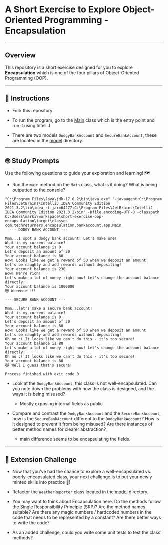 # A Short Exercise to Explore Object-Oriented Programming - Encapsulation

---
## Overview

This repository is a short exercise designed for you to explore **Encapsulation** which is one of the
four pillars of Object-Oriented Programming (OOP).

---
## 📖 Instructions

- Fork this repository
  

- To run the program, go to the [Main](src/main/java/com/techreturners/encapsulation/bankaccount/app/Main.java) class which 
  is the entry point and run it using IntelliJ
  

- There are two models `DodgyBankAccount` and `SecureBankAccount`, these are located in the 
  [model](src/main/java/com/techreturners/encapsulation/bankaccount/model) directory.

---
## 🤓 Study Prompts

Use the following questions to guide your exploration and learning! 🗺

- Run the `main` method on the `Main` class, what is it doing? What is being outputted to the console?
```
"C:\Program Files\Java\jdk-17.0.2\bin\java.exe" "-javaagent:C:\Program Files\JetBrains\IntelliJ IDEA Community Edition 2021.3.2\lib\idea_rt.jar=64277:C:\Program Files\JetBrains\IntelliJ IDEA Community Edition 2021.3.2\bin" -Dfile.encoding=UTF-8 -classpath C:\Users\marki\workspace\short-exercise-oop-encapsulation\target\classes com.techreturners.encapsulation.bankaccount.app.Main
  --- DODGY BANK ACCOUNT ---

Mmm...I spot a dodgy bank account! Let's make one!
What is my current balance?
Your account balance is 0
Let's deposit an amount of 30
Your account balance is 80
Wow! Looks like we get a reward of 50 when we deposit an amount
Let's be naughty and add rewards without depositing!
Your account balance is 230
Wow! We're rich!
Let's make a lot of money right now! Let's change the account balance directly!
Your account balance is 1000000
😻 Weeeeee!!!!

--- SECURE BANK ACCOUNT ---

Mmm...let's make a secure bank account!
What is my current balance?
Your account balance is 0
Let's deposit an amount of 30
Your account balance is 80
Wow! Looks like we get a reward of 50 when we deposit an amount
Let's be naughty and add rewards without depositing!
Oh no :( It looks like we can't do this - it's too secure!
Your account balance is 80
Let's make a lot of money right now! Let's change the account balance directly!
Oh no :( It looks like we can't do this - it's too secure!
Your account balance is 80
😹 Well I guess that's secure!

Process finished with exit code 0
```

- Look at the `DodgyBankAccount`, this class is not well-encapsulated.
  Can you note down the problems with how the class is designed, and the ways it is being misused?
  - Mostly exposing internal fields as public

- Compare and contrast the `DodgyBankAccount` and the `SecureBankAccount`, how is the `SecureBankAccount` different to 
the `DodgyBankAccount`? How is it designed to prevent it from being misused? Are there instances of better method names
  for clearer abstraction?
  - main difference seems to be encapsulating the fields.
---
## 🐸 Extension Challenge

- Now that you've had the chance to explore a well-encapsulated vs. poorly-encapsulated class,
your next challenge is to put your newly minted skills into practice 💪!
  
- Refactor the `WeatherReporter` class located in the [model](src/main/java/com/techreturners/encapsulation/bankaccount/model) directory.
  
- You may want to think about Encapsulation here. Do the methods follow the Single Responsibility Principle (SRP)? Are the method names suitable?
  Are there any magic numbers / hardcoded numbers in the code that needs to be represented by a constant?
  Are there better ways to write the code?
  
- As an added challenge, could you write some unit tests to test the class' methods?

